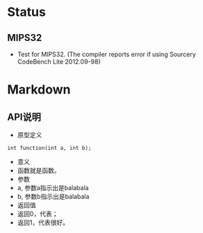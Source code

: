 # Status #

## MIPS32 ##

- Test for MIPS32. (The compiler reports error if using Sourcery CodeBench Lite 2012.09-98)

# Markdown #

## API说明 ##

* 原型定义
~~~{.c}
int function(int a, int b);
~~~
* 意义
 * 函数就是函数。
* 参数
 * a, 参数a指示出是balabala
 * b, 参数b指示出是balabala
* 返回值
 * 返回0，代表；
 * 返回1，代表很好。
